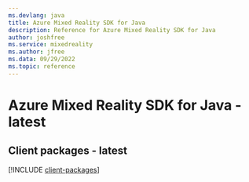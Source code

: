 ```yaml
---
ms.devlang: java
title: Azure Mixed Reality SDK for Java
description: Reference for Azure Mixed Reality SDK for Java
author: joshfree
ms.service: mixedreality
ms.author: jfree
ms.data: 09/29/2022
ms.topic: reference
---
```

# Azure Mixed Reality SDK for Java - latest

## Client packages - latest
[!INCLUDE [client-packages](mixed-reality-client-index.md)]